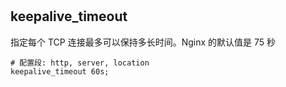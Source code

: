 
#

## keepalive_timeout

指定每个 TCP 连接最多可以保持多长时间。Nginx 的默认值是 75 秒

```
# 配置段: http, server, location
keepalive_timeout 60s;
```

## 